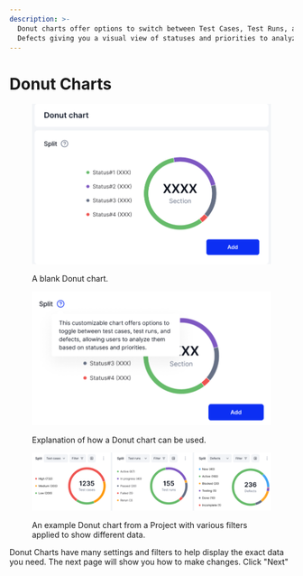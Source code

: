```yaml
---
description: >-
  Donut charts offer options to switch between Test Cases, Test Runs, and
  Defects giving you a visual view of statuses and priorities to analyze.
---
```


# Donut Charts

<figure><img src="../../../../../.gitbook/assets/Donut Chart_01.PNG" alt=""><figcaption><p>A blank Donut chart.</p></figcaption></figure>

<figure><img src="../../../../../.gitbook/assets/Donut Chart Description _02.PNG" alt=""><figcaption><p>Explanation of how a Donut chart can be used.</p></figcaption></figure>

<figure><img src="../../../../../.gitbook/assets/Donut Chart_03.PNG" alt=""><figcaption><p>An example Donut chart from a Project with various filters applied to show different data.</p></figcaption></figure>

Donut Charts have many settings and filters to help display the exact data you need. The next page will show you how to make changes. Click "Next"&#x20;
